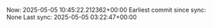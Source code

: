 Now: 2025-05-05 10:45:22.212362+00:00 Earliest commit since sync: None Last sync: 2025-05-05 03:22:47+00:00
